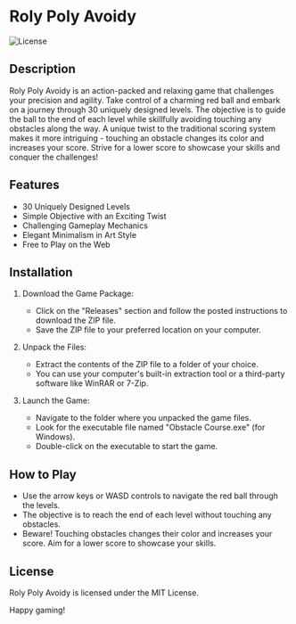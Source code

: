 # Roly Poly Avoidy

![License](https://img.shields.io/badge/license-MIT-blue.svg)

## Description

Roly Poly Avoidy is an action-packed and relaxing game that challenges your precision and agility. Take control of a charming red ball and embark on a journey through 30 uniquely designed levels. The objective is to guide the ball to the end of each level while skillfully avoiding touching any obstacles along the way. A unique twist to the traditional scoring system makes it more intriguing - touching an obstacle changes its color and increases your score. Strive for a lower score to showcase your skills and conquer the challenges!

## Features

- 30 Uniquely Designed Levels
- Simple Objective with an Exciting Twist
- Challenging Gameplay Mechanics
- Elegant Minimalism in Art Style
- Free to Play on the Web

## Installation

1. Download the Game Package:
   - Click on the "Releases" section and follow the posted instructions to download the ZIP file.
   - Save the ZIP file to your preferred location on your computer.

2. Unpack the Files:
   - Extract the contents of the ZIP file to a folder of your choice.
   - You can use your computer's built-in extraction tool or a third-party software like WinRAR or 7-Zip.

3. Launch the Game:
   - Navigate to the folder where you unpacked the game files.
   - Look for the executable file named "Obstacle Course.exe" (for Windows).
   - Double-click on the executable to start the game.

## How to Play

- Use the arrow keys or WASD controls to navigate the red ball through the levels.
- The objective is to reach the end of each level without touching any obstacles.
- Beware! Touching obstacles changes their color and increases your score. Aim for a lower score to showcase your skills.

## License

Roly Poly Avoidy is licensed under the MIT License.

Happy gaming!

